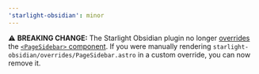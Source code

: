 ```yaml
---
'starlight-obsidian': minor
---
```


⚠️ **BREAKING CHANGE:** The Starlight Obsidian plugin no longer [overrides](https://starlight.astro.build/guides/overriding-components/) the [`<PageSidebar>` component](https://starlight.astro.build/reference/overrides/#pagesidebar). If you were manually rendering `starlight-obsidian/overrides/PageSidebar.astro` in a custom override, you can now remove it.

